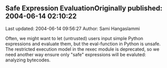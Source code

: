 ## Safe Expression EvaluationOriginally published: 2004-06-14 02:10:22 
Last updated: 2004-06-14 09:56:27 
Author: Sami Hangaslammi 
 
Often, we might want to let (untrusted) users input simple Python expressions and evaluate them, but the eval-function in Python is unsafe. The restricted execution model in the rexec module is deprecated, so we need another way ensure only "safe" expressions will be evaluted: analyzing bytecodes.